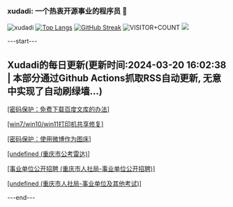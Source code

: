 ### xudadi: 一个热衷开源事业的程序员 👋

![xudadi](https://github-readme-stats-git-masterorgs-github-readme-stats-team.vercel.app/api?username=xudadi)
[![Top Langs](https://github-readme-stats.vercel.app/api/top-langs/?username=xudadi)](https://github.com/anuraghazra/github-readme-stats)
[![GitHub Streak](https://streak-stats.demolab.com?user=xudadi&locale=zh_Hans)](https://git.io/streak-stats)
![VISITOR+COUNT](https://komarev.com/ghpvc/?username=xudadi&label=VISITOR+COUNT)
![](https://raw.githubusercontent.com/xudadi/xudadi/main/assets/github-contribution-grid-snake.svg)


---start---

## Xudadi的每日更新(更新时间:2024-03-20 16:02:38 | 本部分通过Github Actions抓取RSS自动更新, 无意中实现了自动刷绿墙...)

<a href='https://www.xudadi.com/read/1193.html' target='_blank'>[密码保护：免费下载百度文库的办法]</a>

<a href='https://www.xudadi.com/read/1185.html' target='_blank'>[win7/win10/win11打印机共享修复]</a>

<a href='https://www.xudadi.com/read/1167.html' target='_blank'>[密码保护：使用微博作为图床]</a>

<a href='https://www.gongkaoleida.com/article/1843505' target='_blank'>[undefined (重庆市公考雷达)]</a>

<a href='https://rlsbj.cq.gov.cn/zwxx_182/sydw/202403/t20240313_13033555.html' target='_blank'>[事业单位公开招聘 (重庆市人社局-事业单位公开招聘)]</a>

<a href='https://rlsbj.cq.gov.cn/zwxx_182/sydw/202402/t20240219_12934187.html' target='_blank'>[undefined (重庆市人社局-事业单位及其他考试)]</a>

---end---

